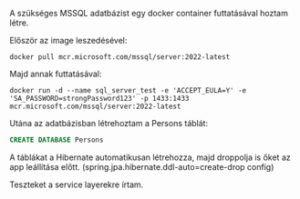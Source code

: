 A szükséges MSSQL adatbázist egy docker container futtatásával hoztam létre. 

Először az image leszedésével: 

```docker pull mcr.microsoft.com/mssql/server:2022-latest```

Majd annak futtatásával: 

```docker run -d --name sql_server_test -e 'ACCEPT_EULA=Y' -e 'SA_PASSWORD=strongPassword123' -p 1433:1433 mcr.microsoft.com/mssql/server:2022-latest```

Utána az adatbázisban létrehoztam a Persons táblát: 

```sql
CREATE DATABASE Persons
```
A táblákat a Hibernate automatikusan létrehozza, majd droppolja is őket az app leállítása előtt. (spring.jpa.hibernate.ddl-auto=create-drop config)

Teszteket a service layerekre írtam. 
